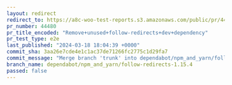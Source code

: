 ```yaml
---
layout: redirect
redirect_to: https://a8c-woo-test-reports.s3.amazonaws.com/public/pr/44480/e2e/index.html
pr_number: 44480
pr_title_encoded: "Remove+unused+follow-redirects+dev+dependency"
pr_test_type: e2e
last_published: "2024-03-18 18:04:39 +0000"
commit_sha: 3aa26e7cde4e1c1ac37de71266fc2775c1d29fa7
commit_message: "Merge branch 'trunk' into dependabot/npm_and_yarn/follow-redirects-1.…"
branch_name: dependabot/npm_and_yarn/follow-redirects-1.15.4
passed: false
---
```

